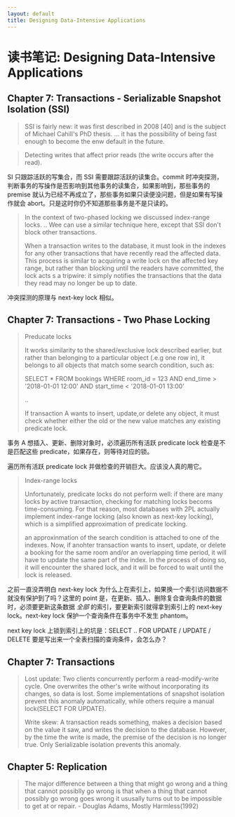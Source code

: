 ```yaml
---
layout: default
title: Designing Data-Intensive Applications
---
```


# 读书笔记: Designing Data-Intensive Applications


## Chapter 7: Transactions - Serializable Snapshot Isolation (SSI)

> SSI is fairly new: it was first described in 2008 [40] and is the subject of Michael Cahill's PhD thesis. ... it has the possibility of being fast enough to become the enw default in the future.
>



> Detecting writes that affect prior reads (the write occurs after the read).
>

SI 只跟踪活跃的写集合，而 SSI 需要跟踪活跃的读集合。commit 时冲突探测，判断事务的写操作是否影响到其他事务的读集合，如果影响到，那些事务的 premise 就认为已经不再成立了，那些事务如果只读便没问题，但是如果有写操作就会 abort。只是这时你仍不知道那些事务是不是只读的。

> In the context of two-phased locking we discussed index-range locks. .. Wee can use a similar technique here, except that SSI don't block other transactions.
>
> When a transaction writes to the database, it must look in the indexes for any other transactions that have recently read the affected data. This process is similar to acquiring a write lock on the affected key range, but rather than blocking until the readers have committed, the lock acts s a tripwire: it simply notifies the transactions that the data they read may no longer be up to date.
>

冲突探测的原理与 next-key lock 相似。


## Chapter 7: Transactions - Two Phase Locking

> Preducate locks
>
> It works similarity to the shared/exclusive lock described earlier, but rather than belonging to a particular object  (.e.g one row in), it belongs to all objects that match some search condition, such as:
>
> SELECT * FROM bookings WHERE room_id = 123 AND end_time > '2018-01-01 12:00' AND start_time < '2018-01-01 13:00'
>
> ..
>
> If transaction A wants to insert, update,or delete any object, it must check whether either the old or the new value matches any existing predicate lock.
>

事务 A 想插入、更新、删除对象时，必须遍历所有活跃 predicate lock 检查是不是匹配这些 predicate，如果存在，则等待对应的锁。


遍历所有活跃 predicate lock 并做检查的开销巨大。应该没人真的用它。

> Index-range locks
>
> Unfortunately, predicate locks do not perform well: if there are many locks by active transaction, checking for matching locks becoms time-consuming. For that reason, most databases with 2PL actually implement index-range locking (also known as next-key locking), which is a simplified approximation of predicate locking.
>
> an approxinmation of the search condition is attached to one of the indexes. Now, if anohter transaction wants to insert, update, or delete a booking for the same room and/or an overlapping time period, it will have to update the same part of the index. In the process of doing so, it will encounter the shared lock, and it will be forced to wait until the lock is released.
>

之前一直没弄明白 next-key lock 为什么上在索引上，如果换一个索引访问数据不就没有保护到了吗？这里的 point 是，在更新、插入、删除复合查询条件的数据时，必须要更新这条数据 *全部* 的索引，要更新索引就得拿到索引上的 next-key lock。next-key lock 保护一个查询条件在事务中不发生 phantom。


next key lock 上锁到索引上的坑是：SELECT .. FOR UPDATE / UPDATE / DELETE 要是写出来一个全表扫描的查询条件，会怎么办？





## Chapter 7: Transactions

> Lost update: Two clients concurrently perform a read-modify-write cycle. One overwrites the other's write without incorporating its changes, so data is lost. Some implementations of snapshot isolation prevent this anomaly automatically, while others require a manual lock(SELECT FOR UPDATE).
>
> Write skew: A transaction reads something, makes a decision based on the value it saw, and writes the decision to the database. However, by the time the write is made, the premise of the decision is no longer true. Only Serializable isolation prevents this anomaly.
>




## Chapter 5: Replication

> The major difference between a thing that might go wrong and a thing that cannot possiblly go wrong is that when a thing that cannot possibly go wrong goes wrong it ususally turns out to be impossible to get at or repair. - Douglas Adams, Mostly Harmless(1992)
>
